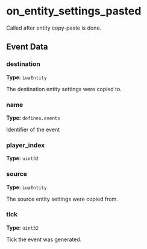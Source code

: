# on_entity_settings_pasted

Called after entity copy-paste is done.

## Event Data

### destination

**Type:** `LuaEntity`

The destination entity settings were copied to.

### name

**Type:** `defines.events`

Identifier of the event

### player_index

**Type:** `uint32`

### source

**Type:** `LuaEntity`

The source entity settings were copied from.

### tick

**Type:** `uint32`

Tick the event was generated.


